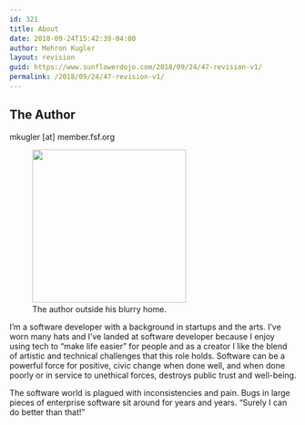```yaml
---
id: 321
title: About
date: 2018-09-24T15:42:39-04:00
author: Mehron Kugler
layout: revision
guid: https://www.sunflowerdojo.com/2018/09/24/47-revision-v1/
permalink: /2018/09/24/47-revision-v1/
---
```

## The Author

mkugler [at] member.fsf.org

<figure id="attachment_139" aria-describedby="caption-attachment-139" style="width: 270px" class="wp-caption alignleft"><img loading="lazy" class="size-full wp-image-139" src="/wp-content/uploads/2016/11/mehron_leatherjacket_square.jpg" alt="" width="270" height="269" srcset="/wp-content/uploads/2016/11/mehron_leatherjacket_square.jpg 270w, /wp-content/uploads/2016/11/mehron_leatherjacket_square-150x150.jpg 150w, /wp-content/uploads/2016/11/mehron_leatherjacket_square-100x100.jpg 100w" sizes="(max-width: 270px) 100vw, 270px" /><figcaption id="caption-attachment-139" class="wp-caption-text">The author outside his blurry home.</figcaption></figure>

I&#8217;m a software developer with a background in startups and the arts. I&#8217;ve worn many hats and I&#8217;ve landed at software developer because I enjoy using tech to &#8220;make life easier&#8221; for people and as a creator I like the blend of artistic and technical challenges that this role holds. Software can be a powerful force for positive, civic change when done well, and when done poorly or in service to unethical forces, destroys public trust and well-being.

The software world is plagued with inconsistencies and pain. Bugs in large pieces of enterprise software sit around for years and years. &#8220;Surely I can do better than that!&#8221;

&nbsp;
